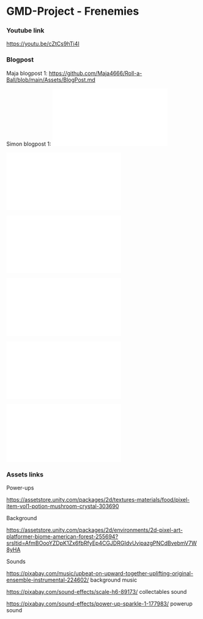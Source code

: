 # GMD-Project - Frenemies

### Youtube link
<https://youtu.be/cZtCs9hTi4I>


### Blogpost
Maja blogpost 1: <https://github.com/Maja4666/Roll-a-Ball/blob/main/Assets/BlogPost.md>

Simon blogpost 1: ![Roll a ball](Markdown/GMD_Blog1.md)

![BlogPost 2](Markdown/BlogPost2.md)

![BlogPost 3](Markdown/BlogPost3.md)

![BlogPost 4](Markdown/BlogPost4.md)

![BlogPost 5](Markdown/BlogPost5.md)

![BlogPost 6](Markdown/BlogPost6.md)


### Assets links

Power-ups

<https://assetstore.unity.com/packages/2d/textures-materials/food/pixel-item-vol1-potion-mushroom-crystal-303690>

Background

<https://assetstore.unity.com/packages/2d/environments/2d-pixel-art-platformer-biome-american-forest-255694?srsltid=AfmBOooYZDpK1Zx6fbRfyEp4CGJDRGIdvUvipazgPNCdBvebmV7W8yHA>

Sounds

<https://pixabay.com/music/upbeat-on-upward-together-uplifting-original-ensemble-instrumental-224602/> background music

<https://pixabay.com/sound-effects/scale-h6-89173/> collectables sound

<https://pixabay.com/sound-effects/power-up-sparkle-1-177983/> powerup sound
